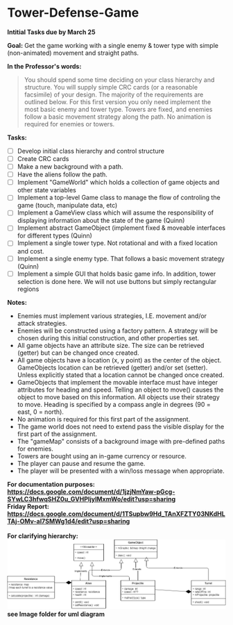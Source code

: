 # Tower-Defense-Game
<b>Intitial Tasks due by March 25</b>

<b>Goal:</b> Get the game working with a single enemy & tower type with simple (non-animated) movement and straight paths.
 
<b>In the Professor's words:</b>
> You should spend some time deciding on your class hierarchy and structure. You will supply
simple CRC cards (or a reasonable facsimile) of your design. The majority of the
requirements are outlined below. For this first version you only need implement the most
basic enemy and tower type. Towers are fixed, and enemies follow a basic movement
strategy along the path. No animation is required for enemies or towers.

<b>Tasks:</b>
* [ ] Develop initial class hierarchy and control structure
* [ ] Create CRC cards
* [ ] Make a new background with a path.
* [ ] Have the aliens follow the path.
* [ ] Implement "GameWorld" which holds a collection of game objects and other state variables
* [ ] Implement a top-level Game class to manage the flow of controling the game (touch, manipulate data, etc)
* [ ] Implement a GameView class which will assume the responsibility of displaying information about the state of the game (Quinn)
* [ ] Implement abstract GameObject (implement fixed & moveable interfaces for different types (Quinn)
* [ ] Implement a single tower type. Not rotational and with a fixed location and cost.
* [ ] Implement a single enemy type. That follows a basic movement strategy (Quinn)
* [ ] Implement a simple GUI that holds basic game info. In addition, tower selection is done here. We will not use buttons but simply rectangular regions<br/>

<b>Notes:</b>
* Enemies must implement various strategies, I.E. movement and/or attack strategies.
* Enemies will be constructed using a factory pattern. A strategy will be chosen during this initial construction, and other properties set.
* All game objects have an attribute size. The size can be retrieved (getter) but can be changed once created.
* All game objects have a location (x, y point) as the center of the object. GameObjects location can be retrieved (getter) and/or set (setter). Unless explicitly stated that a location cannot be changed once created.
* GameObjects that implement the movable interface must have integer attributes for heading and speed. Telling an object to move() causes the object to move based on this information. All objects use their strategy to move. Heading is specified by a compass angle in degrees (90 = east, 0 = north).
* No animation is required for this first part of the assignment.
* The game world does not need to extend pass the visible display for the first part of the assignment.
* The "gameMap" consists of a background image with pre-defined paths for enemies.
* Towers are bought using an in-game currency or resource.
* The player can pause and resume the game.
* The player will be presented with a win/loss message when appropriate.

<b>For documentation purposes:<b></br>
https://docs.google.com/document/d/1jzjNmYaw-pGcg-SYwLC3hfwqSHZ0u_GVHPIjyIMxmWo/edit?usp=sharing
</br>
<b>Friday Report:<b></br>
https://docs.google.com/document/d/1TSupbw9Hd_TAnXFZTY03NKdHLTAj-OMv-aI7SMWg1d4/edit?usp=sharing
 </br>
 </br>
 <b>For clarifying hierarchy:<b></br>
![](Images/tower.png)</br>
see Image folder for uml diagram
